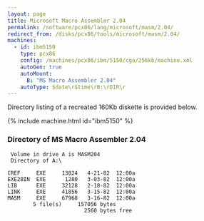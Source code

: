 ```yaml
---
layout: page
title: Microsoft Macro Assembler 2.04
permalink: /software/pcx86/lang/microsoft/masm/2.04/
redirect_from: /disks/pcx86/tools/microsoft/masm/2.04/
machines:
  - id: ibm5150
    type: pcx86
    config: /machines/pcx86/ibm/5150/cga/256kb/machine.xml
    autoGen: true
    autoMount:
      B: "MS Macro Assembler 2.04"
    autoType: $date\r$time\rB:\rDIR\r
---
```


Directory listing of a recreated 160Kb diskette is provided below.

{% include machine.html id="ibm5150" %}

### Directory of MS Macro Assembler 2.04

     Volume in drive A is MASM204
     Directory of A:\

    CREF     EXE     13824   4-21-82  12:00a
    EXE2BIN  EXE      1280   3-03-82  12:00a
    LIB      EXE     32128   2-18-82  12:00a
    LINK     EXE     41856   3-15-82  12:00a
    MASM     EXE     67968   3-16-82  12:00a
            5 file(s)     157056 bytes
                            2560 bytes free
